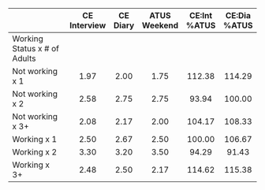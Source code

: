 
|                      | CE<br>Interview |  CE<br>Diary | ATUS<br>Weekend | CE:Int<br>%ATUS | CE:Dia<br>%ATUS |
| -------------------- | :----------: | :----------: | :----------: | :----------: | :----------: |
| Working Status x # of Adults |              |              |              |              |              |
| Not working x 1      |         1.97 |         2.00 |         1.75 |       112.38 |       114.29 |
| Not working x 2      |         2.58 |         2.75 |         2.75 |        93.94 |       100.00 |
| Not working x 3+     |         2.08 |         2.17 |         2.00 |       104.17 |       108.33 |
| Working x 1          |         2.50 |         2.67 |         2.50 |       100.00 |       106.67 |
| Working x 2          |         3.30 |         3.20 |         3.50 |        94.29 |        91.43 |
| Working x 3+         |         2.48 |         2.50 |         2.17 |       114.62 |       115.38 |

